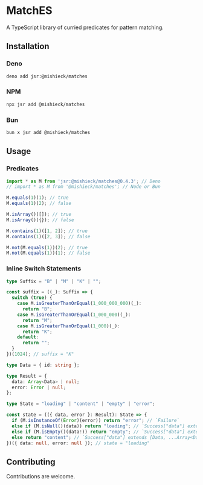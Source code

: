 # MatchES

A TypeScript library of curried predicates for pattern matching.

## Installation

### Deno

```sh
deno add jsr:@mishieck/matches
```

### NPM

```sh
npx jsr add @mishieck/matches
```

### Bun

```sh
bun x jsr add @mishieck/matches
```

## Usage

### Predicates

```ts
import * as M from 'jsr:@mishieck/matches@0.4.3'; // Deno
// import * as M from '@mishieck/matches'; // Node or Bun

M.equals(1)(1); // true
M.equals(1)(2); // false

M.isArray()([]); // true
M.isArray()({}); // false

M.contains(1)([1, 2]); // true
M.contains(1)([2, 3]); // false

M.not(M.equals(1))(2); // true
M.not(M.equals(1))(1); // false
```

### Inline Switch Statements

```ts
type Suffix = "B" | "M" | "K" | "";

const suffix = ((_): Suffix => {
  switch (true) {
    case M.isGreaterThanOrEqual(1_000_000_000)(_):
      return "B";
    case M.isGreaterThanOrEqual(1_000_000)(_):
      return "M";
    case M.isGreaterThanOrEqual(1_000)(_):
      return "K";
    default:
      return "";
  }
})(1024); // suffix = "K"

type Data = { id: string };

type Result = {
  data: Array<Data> | null;
  error: Error | null;
};

type State = "loading" | "content" | "empty" | "error";

const state = (({ data, error }: Result): State => {
  if (M.isInstanceOf(Error)(error)) return "error"; // `Failure`
  else if (M.isNull()(data)) return "loading"; // `Success["data"] extends null`
  else if (M.isEmpty()(data!)) return "empty"; // `Success["data"] extends []`
  else return "content"; // `Success["data"] extends [Data, ...Array<Data>]`
})({ data: null, error: null }); // state = "loading"
```

## Contributing

Contributions are welcome.
